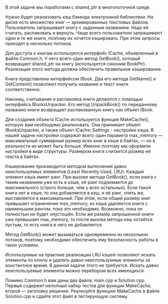В этой задаче мы поработаем с shared_ptr в многопоточной среде.

Нужно будет реализовать кэш бэкенда электронной библиотеки. На диске есть множество книг — архивированных текстовых файлов. Пользователь запрашивает книгу с заданным названием. Надо её считать, распаковать и вернуть. Чаще всего пользователи запрашивают одни и те же книги, поэтому их хочется кэшировать. При этом запросы приходят в несколько потоков.

Для доступа к книгам используется интерфейс ICache, объявленный в файле Common.h. У него всего один метод GetBook(), который возвращает shared_ptr на книгу (используется синоним BookPtr). Реализация этого метода должна обеспечить правильное кэширование.

Книга представлена интерфейсом IBook. Два его метода GetName() и GetContent() позволяют получить название и текст книги соответственно.

Наконец, считывание и распаковка книги делаются с помощью интерфейса IBooksUnpacker. Его метод UnpackBook() по переданному названию книги возвращает распакованную книгу как объект IBook.

Для создания объекта ICache используется функция MakeCache(), которую вам необходимо реализовать. Она принимает объект IBooksUnpacker, а также объект ICache::Settings - настройки кэша. В нашей задаче настройки содержат всего один параметр max_memory — максимальный суммарный размер всех книг в кэше в байтах, — но в реальности их может быть больше. Именно поэтому мы оформили настройки в виде структуры. Размером книги считается размер её текста в байтах.

Кэширование производится методом вытеснения давно неиспользуемых элементов (Least Recently Used, LRU). Каждый элемент кэша имеет ранг. При вызове метода GetBook(), если книга с таким названием уже есть в кэше, её ранг поднимается до максимального (строго больше, чем у всех остальных). Если такой книги нет в кэше, то она добавляется в кэш, и её ранг, опять же, выставляется в максимальный. При этом, если общий размер книг превышает ограничение max_memory, из кэша удаляются книги с наименьшим рангом, пока это необходимо. Возможно, пока он полностью не будет опустошён. Если же размер запрошенной книги уже превышает max_memory, то после вызова метода кэш остаётся пустым, то есть книга в него не добавляется.

Метод GetBook() может вызываться одновременно из нескольких потоков, поэтому необходимо обеспечить ему безопасность работы в таких условиях.

Используемые на практике реализации LRU кэшей позволяют искать элементы по ключу и удалять давно неиспользуемые элементы за константное время. В данной задаче этого не требуется. Искать давно неиспользуемые элементы можно перебором всех имеющихся.

Помимо Common.h вам даны два файла: main.cpp и Solution.cpp. Первый содержит неполный набор тестов для функции MakeCache, второй — заготовку решения. Реализуйте функцию MakeCache в файле Solution.cpp и сдайте этот файл в тестирующую систему.

